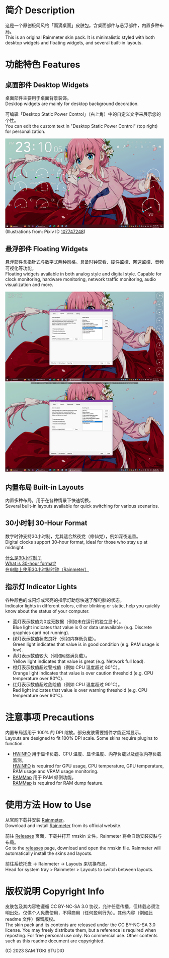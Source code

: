 # 简介 Description

这是一个原创极简风格「雨滴桌面」皮肤包。含桌面部件与悬浮部件，内置多种布局。<br>
This is an original Rainmeter skin pack. It is minimalistic styled with both desktop widgets and floating widgets, and several built-in layouts.

# 功能特色 Features

## 桌面部件 Desktop Widgets

桌面部件主要用于桌面背景装饰。<br>
Desktop widgets are mainly for desktop background decoration.

可编辑「Desktop Static Power Control」（右上角）中的自定义文字来展示您的个性。<br>
You can edit the custom text in "Desktop Static Power Control" (top right) for personalization.

![Desktop Layout](/PREVIEW/Desktop%20Layout.png)
(Illustrations from: Pixiv ID [107747248](https://www.pixiv.net/en/artworks/107747248))

## 悬浮部件 Floating Widgets

悬浮部件含指针式与数字式两种风格。具备时钟查看、硬件监控、网速监控、音频可视化等功能。<br>
Floating widgets available in both analog style and digital style. Capable for clock monitoring, hardware monitoring, network traffic monitoring, audio visualization and more.

![Float Analog Layout](/PREVIEW/Float%20Analog%20Layout.png)
![Float Digital Layout](/PREVIEW/Float%20Digital%20Layout.png)

## 内置布局 Built-in Layouts

内置多种布局，用于在各种情景下快速切换。<br>
Several built-in layouts available for quick switching for various scenarios.

## 30小时制 30-Hour Format

数字时钟支持30小时制，尤其适合熬夜党（修仙党），例如深夜追番。<br>
Digital clocks support 30-hour format, ideal for those who stay up at midnight.

[什么是30小时制？](https://zh.moegirl.org.cn/30%E5%B0%8F%E6%97%B6%E5%88%B6)<br>
[What is 30-hour format?](https://en.wikipedia.org/wiki/Date_and_time_notation_in_Japan)<br>
[在电脑上使用30小时制时钟（Rainmeter）](https://zhuanlan.zhihu.com/p/319783535)

## 指示灯 Indicator Lights

各种颜色的或闪烁或常亮的指示灯助您快速了解电脑的状态。<br>
Indicator lights in different colors, either blinking or static, help you quickly know about the status of your computer.

- 蓝灯表示数值为0或无数据（例如未在运行的独立显卡）。<br>Blue light indicates that value is 0 or data unavailable (e.g. Discrete graphics card not running).
- 绿灯表示数值状态良好（例如内存低负载）。<br>Green light indicates that value is in good condition (e.g. RAM usage is low).
- 黄灯表示数值较大（例如网络满负载）。<br>Yellow light indicates that value is great (e.g. Network full load).
- 橙灯表示数值超过警戒值（例如 CPU 温度超过 80℃）。<br>Orange light indicates that value is over caution threshold (e.g. CPU temperature over 80℃).
- 红灯表示数值超过危险值（例如 CPU 温度超过 90℃）。<br>Red light indicates that value is over warning threshold (e.g. CPU temperature over 90℃).

# 注意事项 Precautions

内置布局适用于 100% 的 DPI 缩放。部分皮肤需要插件才能正常显示。<br>
Layouts are designed to fit 100% DPI scale. Some skins require plugins to function.

- [HWiNFO](https://docs.rainmeter.net/tips/hwinfo) 用于显卡负载、CPU 温度、显卡温度、内存负载以及虚拟内存负载监测。<br>[HWiNFO](https://docs.rainmeter.net/tips/hwinfo) is required for GPU usage, CPU temperature, GPU temperature, RAM usage and VRAM usage monitoring.
- [RAMMap](https://learn.microsoft.com/en-us/sysinternals/downloads/rammap) 用于 RAM 倾倒功能。<br>[RAMMap](https://learn.microsoft.com/en-us/sysinternals/downloads/rammap) is required for RAM dump feature.

# 使用方法 How to Use

从官网下载并安装 [Rainmeter](https://www.rainmeter.net)。<br>
Download and install [Rainmeter](https://www.rainmeter.net) from its official website.

前往 [Releases](https://github.com/SamToki/Sam-Toki-Rainmeter-Skin/releases/latest) 页面，下载并打开 rmskin 文件。Rainmeter 将会自动安装皮肤与布局。<br>
Go to the [releases](https://github.com/SamToki/Sam-Toki-Rainmeter-Skin/releases/latest) page, download and open the rmskin file. Rainmeter will automatically install the skins and layouts.

前往系统托盘 → Rainmeter → Layouts 来切换布局。<br>
Head for system tray > Rainmeter > Layouts to switch between layouts.

# 版权说明 Copyright Info

皮肤包及其内容物遵循 CC BY-NC-SA 3.0 协议，允许任意传播，但转载必须注明出处。仅供个人免费使用，不得商用（任何盈利行为）。其他内容（例如此 readme 文件）保留版权。<br>
The skin pack and its contents are released under the CC BY-NC-SA 3.0 license. You may freely distribute them, but a reference is required when reposting. For free personal use only. No commercial use. Other contents such as this readme document are copyrighted.

(C) 2023 SAM TOKI STUDIO

